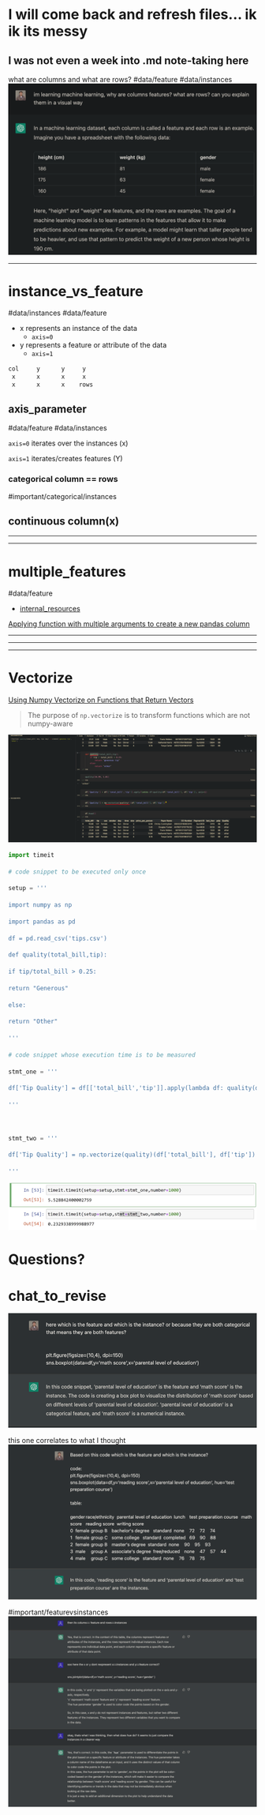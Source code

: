 # I will come back and refresh files... ik ik its messy
## I was not even a week into .md note-taking here

what are columns and what are rows?
#data/feature 
#data/instances 
![](../../z/aharo_88.png)

---

# instance_vs_feature
#data/instances
#data/feature
- x represents an instance of the data
	- `axis=0`
- y represents a feature or attribute of the data 
	- `axis=1`

``` table
col     y      y     y                   
 x      x      x     x 
 x      x      x    rows
```

## axis_parameter
#data/feature 
#data/instances  
                                             
`axis=0` 
iterates over the instances (x)

`axis=1`
iterates/creates features (Y)

### categorical column == rows
#important/categorical/instances




## continuous column(x)

---
---
# multiple_features
#data/feature 

- [internal_resources](pandas.md#resources)

[Applying function with multiple arguments to create a new pandas column](https://stackoverflow.com/questions/19914937/applying-function-with-multiple-arguments-to-create-a-new-pandas-column)


---
---
---
# Vectorize

[Using Numpy Vectorize on Functions that Return Vectors](https://stackoverflow.com/questions/3379301/using-numpy-vectorize-on-functions-that-return-vectors)
                      
> The purpose of `np.vectorize` is to transform functions which are not numpy-aware

![](../../z/aharo_129.png)

```python
import timeit

# code snippet to be executed only once

setup = '''

import numpy as np

import pandas as pd

df = pd.read_csv('tips.csv')

def quality(total_bill,tip):

if tip/total_bill > 0.25:

return "Generous"

else:

return "Other"

'''

# code snippet whose execution time is to be measured

stmt_one = '''

df['Tip Quality'] = df[['total_bill','tip']].apply(lambda df: quality(df['total_bill'],df['tip']),axis=1)

'''

  

stmt_two = '''

df['Tip Quality'] = np.vectorize(quality)(df['total_bill'], df['tip'])

'''
```
![](../../z/aharo_130.png)


















# Questions?






# chat_to_revise
![](../../z/aharo24%202023-01-16%20at%2011.51.14%20PM.png)



this one correlates to what I thought
![](../../z/aharo24%202023-01-17%20at%2012.05.24%20AM.png)


#important/featurevsinstances
![](../../z/aharo24%202023-01-17%20at%202.23.44%20PM.png)













